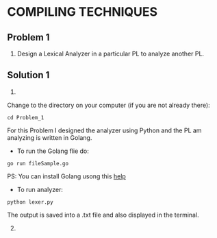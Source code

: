 # COMPILING TECHNIQUES

## Problem 1
1. Design a Lexical Analyzer in a particular PL to analyze another PL.

## Solution 1
1. 
Change to the directory on your computer (if you are not already there):

```
cd Problem_1
```
For this Problem I designed the analyzer using Python and the PL am analyzing is written in Golang.
- To run the Golang flie do:
```
go run fileSample.go
```
PS: You can install Golang usong this [help](https://golang.org/dl/)
- To run analyzer:
```
python lexer.py
```
The output is saved into a .txt file and also displayed in the terminal.

2. 


